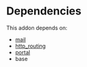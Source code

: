 # Dependencies

This addon depends on:

- [mail](https://github.com/bringout/oca-ocb-core)
- [http_routing](https://github.com/bringout/oca-ocb-core)
- [portal](https://github.com/bringout/oca-ocb-website)
- base
